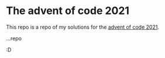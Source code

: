 # The advent of code 2021

This repo is a repo of my solutions for the [advent of code 2021](https://adventofcode.com/). 

...repo

:D

